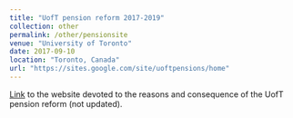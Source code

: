 ```yaml
---
title: "UofT pension reform 2017-2019"
collection: other
permalink: /other/pensionsite
venue: "University of Toronto"
date: 2017-09-10
location: "Toronto, Canada"
url: "https://sites.google.com/site/uoftpensions/home"
---
```


<a href = "https://sites.google.com/site/uoftpensions/home">Link</a> to the website devoted to the reasons and consequence of the UofT pension reform (not updated). 